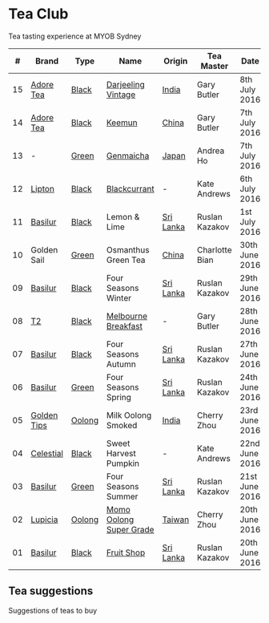 # Tea Club 
Tea tasting experience at MYOB Sydney

| #  | Brand         | Type     | Name                      | Origin      | Tea Master     | Date           |
|----|---------------|----------|---------------------------|-------------|----------------|----------------|
| 15 | [Adore Tea]   | [Black]  | [Darjeeling Vintage]      | [India]     | Gary Butler    | 8th July 2016  |
| 14 | [Adore Tea]   | [Black]  | [Keemun]                  | [China]     | Gary Butler    | 7th July 2016  |
| 13 | -             | [Green]  | [Genmaicha]               | [Japan]     | Andrea Ho      | 7th July 2016  |
| 12 | [Lipton]      | [Black]  | [Blackcurrant]            | -           | Kate Andrews   | 6th July 2016  |
| 11 | [Basilur]     | [Black]  | Lemon & Lime              | [Sri Lanka] | Ruslan Kazakov | 1st July 2016  |
| 10 | Golden Sail   | [Green]  | Osmanthus Green Tea       | [China]     | Charlotte Bian | 30th June 2016 |
| 09 | [Basilur]     | [Black]  | Four Seasons Winter       | [Sri Lanka] | Ruslan Kazakov | 29th June 2016 |
| 08 | [T2]          | [Black]  | [Melbourne Breakfast]     | -           | Gary Butler    | 28th June 2016 |
| 07 | [Basilur]     | [Black]  | Four Seasons Autumn       | [Sri Lanka] | Ruslan Kazakov | 27th June 2016 |
| 06 | [Basilur]     | [Green]  | Four Seasons Spring       | [Sri Lanka] | Ruslan Kazakov | 24th June 2016 |
| 05 | [Golden Tips] | [Oolong] | Milk Oolong Smoked        | [India]     | Cherry Zhou    | 23rd June 2016 |
| 04 | [Celestial]   | [Black]  | Sweet Harvest Pumpkin     | -           | Kate Andrews   | 22nd June 2016 |
| 03 | [Basilur]     | [Green]  | Four Seasons Summer       | [Sri Lanka] | Ruslan Kazakov | 21st June 2016 |
| 02 | [Lupicia]     | [Oolong] | [Momo Oolong Super Grade] | [Taiwan]    | Cherry Zhou    | 20th June 2016 |
| 01 | [Basilur]     | [Black]  | [Fruit Shop]              | [Sri Lanka] | Ruslan Kazakov | 20th June 2016 |

## Tea suggestions
Suggestions of teas to buy

<!-- Brand -->
[Basilur]: http://www.basilurshop.com.au
[Celestial]: http://www.celestialseasonings.com
[T2]: http://www.t2tea.com
[Lupicia]: http://www.lupicia.com.au
[Golden Tips]: http://www.goldentipstea.com
[Lipton]: http://www.liptontea.com
[Adore Tea]: http://adoretea.com.au

<!-- Type -->
[Black]: https://en.wikipedia.org/wiki/Black_tea
[Green]: https://en.wikipedia.org/wiki/Green_tea
[White]: https://en.wikipedia.org/wiki/White_tea
[Oolong]: https://en.wikipedia.org/wiki/Oolong

<!-- Name -->
[Darjeeling Vintage]: http://adoretea.com.au/Black/Black-Tea/Darjeeling-Vintage.html
[Genmaicha]: https://en.wikipedia.org/wiki/Genmaicha
[Keemun]: http://adoretea.com.au/Black/Black-Tea/Keemun.html
[Blackcurrant]: http://www.made-in-scandinavian.com/store/p1064/Lipton_Blackcurrant_20_-Tea_Bags_%2F_Pack_Made_in_Europe.html
[Melbourne Breakfast]: http://www.t2tea.com/en/au/tea/melbourne-breakfast-loose-leaf-gift-cube-T125AE023.html
[Momo Oolong Super Grade]: https://usa.lupicia.com/category/select/cid/308/pid/9383/language/en
[Fruit Shop]: http://www.basilurshop.com.au/basilur/festive-collection-100g-lt-fruit-shop

<!-- Origin -->
[China]: https://en.wikipedia.org/wiki/China
[India]: https://en.wikipedia.org/wiki/India
[Japan]: https://en.wikipedia.org/wiki/Japan
[Sri Lanka]: https://en.wikipedia.org/wiki/Sri_Lanka
[Taiwan]: https://en.wikipedia.org/wiki/Taiwan
